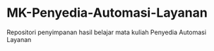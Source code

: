 # MK-Penyedia-Automasi-Layanan
Repositori penyimpanan hasil belajar mata kuliah Penyedia Automasi Layanan
